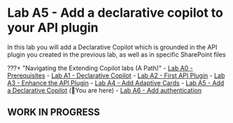 # Lab A5 - Add a declarative copilot to your API plugin

In this lab you will add a Declarative Copilot which is grounded in the API plugin you created in the previous lab, as well as in specific SharePoint files

???+ "Navigating the Extending Copilot labs (A Path)"
    - [Lab A0 - Prerequisites](/copilot-camp/pages/extend-m365-copilot/00-prerequisites)
    - [Lab A1 - Declarative Copilot](/copilot-camp/pages/extend-m365-copilot/01-declarative-copilot)
    - [Lab A2 - First API Plugin](/copilot-camp/pages/extend-m365-copilot/02-api-plugin)
    - [Lab A3 - Enhance the API Plugin](/copilot-camp/pages/extend-m365-copilot/03-enhance-api-plugin) 
    - [Lab A4 - Add Adaptive Cards](/copilot-camp/pages/extend-m365-copilot/04-add-adaptive-card)
    - [Lab A5 - Add a Declarative Copilot](/copilot-camp/pages/extend-m365-copilot/05-add-declarative-copilot) (📍You are here)
    - [Lab A6 - Add authentication](/copilot-camp/pages/extend-m365-copilot/06-add-authentication)



## WORK IN PROGRESS
